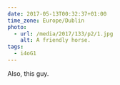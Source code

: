 ```yaml
---
date: 2017-05-13T00:32:37+01:00
time_zone: Europe/Dublin
photo:
  - url: /media/2017/133/p2/1.jpg
    alt: A friendly horse.
tags:
  - i4oG1
---
```


Also, this guy.
